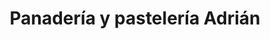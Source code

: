 ---
title: "Panadería y pastelería Adrián"
url: /colcapirhua/panaderia-y-pasteleria-adrian/
shop: Bäckerei
---
